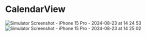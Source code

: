 # CalendarView
![Simulator Screenshot - iPhone 15 Pro - 2024-08-23 at 14 24 53](https://github.com/user-attachments/assets/01dbd43e-1e74-411e-967e-0214e6767c6c)
![Simulator Screenshot - iPhone 15 Pro - 2024-08-23 at 14 25 02](https://github.com/user-attachments/assets/e1a406a8-94f2-4c16-8d6f-347d04f28607)
